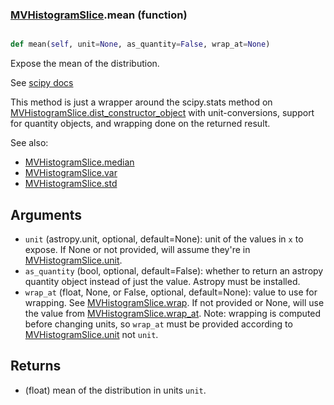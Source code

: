 ### [MVHistogramSlice](MVHistogramSlice.md).mean (function)


```py

def mean(self, unit=None, as_quantity=False, wrap_at=None)

```



Expose the mean of the distribution.

See [scipy docs](https://docs.scipy.org/doc/scipy/reference/generated/scipy.stats.rv_continuous.mean.html)

This method is just a wrapper around the scipy.stats method on
[MVHistogramSlice.dist_constructor_object](MVHistogramSlice.dist_constructor_object.md) with unit-conversions, support for
quantity objects, and wrapping done on the returned result.

See also:

* [MVHistogramSlice.median](MVHistogramSlice.median.md)
* [MVHistogramSlice.var](MVHistogramSlice.var.md)
* [MVHistogramSlice.std](MVHistogramSlice.std.md)

Arguments
----------
* `unit` (astropy.unit, optional, default=None): unit of the values
    in `x` to expose.  If None or not provided, will assume they're in
    [MVHistogramSlice.unit](MVHistogramSlice.unit.md).
* `as_quantity` (bool, optional, default=False): whether to return an
    astropy quantity object instead of just the value.  Astropy must
    be installed.
* `wrap_at` (float, None, or False, optional, default=None): value to
    use for wrapping.  See [MVHistogramSlice.wrap](MVHistogramSlice.wrap.md).  If not provided or None,
    will use the value from [MVHistogramSlice.wrap_at](MVHistogramSlice.wrap_at.md).  Note: wrapping is
    computed before changing units, so `wrap_at` must be provided
    according to [MVHistogramSlice.unit](MVHistogramSlice.unit.md) not `unit`.

Returns
---------
* (float) mean of the distribution in units `unit`.

